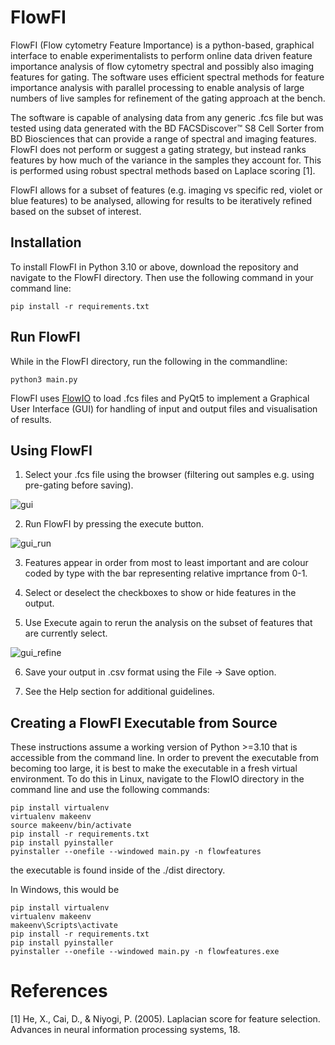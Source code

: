 # FlowFI

FlowFI (Flow cytometry Feature Importance) is a python-based, graphical interface to enable experimentalists to perform online data driven feature importance analysis of flow cytometry spectral and possibly also imaging features for gating. The software uses efficient spectral methods for feature importance analysis with parallel processing to enable analysis of large numbers of live samples for refinement of the gating approach at the bench. 

The software is capable of analysing data from any generic .fcs file but was tested using data generated with the BD FACSDiscover™ S8 Cell Sorter from BD Biosciences that can provide a range of spectral and imaging features. FlowFI does not perform or suggest a gating strategy, but instead ranks features by how much of the variance in the samples they account for. This is performed using robust spectral methods based on Laplace scoring [1].

FlowFI allows for a subset of features (e.g. imaging vs specific red, violet or blue features) to be analysed, allowing for results to be iteratively refined based on the subset of interest.

## Installation
To install FlowFI in Python 3.10 or above, download the repository and navigate to the FlowFI directory. Then use the following command in your command line:

```
pip install -r requirements.txt
```

## Run FlowFI
While in the FlowFI directory, run the following in the commandline:
```
python3 main.py
```

FlowFI uses [FlowIO](https://github.com/whitews/FlowIO) to load .fcs files and PyQt5 to implement a Graphical User Interface (GUI) for handling of input and output files and visualisation of results.

## Using FlowFI
1. Select your .fcs file using the browser (filtering out samples e.g. using pre-gating before saving).

![gui](https://github.com/jameswilsenach/FlowFI/blob/main/gui.png?raw=true)

2. Run FlowFI by pressing the execute button.

![gui_run](https://github.com/jameswilsenach/FlowFI/blob/main/gui_run.png?raw=true)

3. Features appear in order from most to least important and are colour coded by type with the bar representing relative imprtance from 0-1.

4. Select or deselect the checkboxes to show or hide features in the output.

5. Use Execute again to rerun the analysis on the subset of features that are currently select.

![gui_refine](https://github.com/jameswilsenach/FlowFI/blob/main/gui_refine.png?raw=true)  

6. Save your output in .csv format using the File -> Save option.

7. See the Help section for additional guidelines.

## Creating a FlowFI Executable from Source
These instructions assume a working version of Python >=3.10 that is accessible from the command line. In order to prevent the executable from becoming too large, it is best to make the executable in a fresh virtual environment. To do this in Linux, navigate to the FlowIO directory in the command line and use the following commands:
```
pip install virtualenv
virtualenv makeenv
source makeenv/bin/activate
pip install -r requirements.txt
pip install pyinstaller
pyinstaller --onefile --windowed main.py -n flowfeatures
```
the executable is found inside of the ./dist directory.

In Windows, this would be
```
pip install virtualenv
virtualenv makeenv
makeenv\Scripts\activate
pip install -r requirements.txt
pip install pyinstaller
pyinstaller --onefile --windowed main.py -n flowfeatures.exe
```



# References
[1] He, X., Cai, D., & Niyogi, P. (2005). Laplacian score for feature selection. Advances in neural information processing systems, 18.
